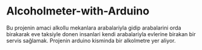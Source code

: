 # Alcoholmeter-with-Arduino
Bu projenin amaci alkollu mekanlara arabalariyla gidip arabalarini orda birakarak eve taksiyle donen insanlari kendi
arabalariyla evlerine birakan bir servis sağlamak. Projenin arduino kisminda bir alkolmetre yer aliyor.
